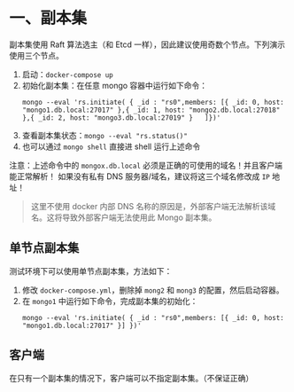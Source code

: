 # 一、副本集

副本集使用 Raft 算法选主（和 Etcd 一样），因此建议使用奇数个节点。下列演示使用三个节点。

1. 启动：`docker-compose up`
1. 初始化副本集：在任意 mongo 容器中运行如下命令：
    ```shell
    mongo --eval 'rs.initiate( { _id : "rs0",members: [{ _id: 0, host: "mongo1.db.local:27017" },{ _id: 1, host: "mongo2.db.local:27018" },{ _id: 2, host: "mongo3.db.local:27019" }   ]})'
    ```
1. 查看副本集状态：`mongo --eval "rs.status()"`
2. 也可以通过 `mongo shell` 直接进 shell 运行上述命令

注意：上述命令中的 `mongox.db.local` 必须是正确的可使用的域名！并且客户端能正常解析！
如果没有私有 DNS 服务器/域名，建议将这三个域名修改成 `IP` 地址！

>这里不使用 docker 内部 DNS 名称的原因是，外部客户端无法解析该域名。这将导致外部客户端无法使用此 Mongo 副本集。

## 单节点副本集

测试环境下可以使用单节点副本集，方法如下：

1. 修改 `docker-compose.yml`，删除掉 `mong2` 和 `mong3` 的配置，然后启动容器。
2. 在 `mongo1` 中运行如下命令，完成副本集的初始化：
    ```shell
    mongo --eval 'rs.initiate( { _id : "rs0",members: [{ _id: 0, host: "mongo1.db.local:27017" }] })'
    ```


## 客户端

在只有一个副本集的情况下，客户端可以不指定副本集。（不保证正确）


